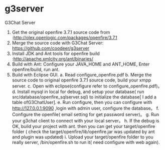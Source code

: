 g3server
========

G3Chat Server
1. Get the original openfire 3.7.1 source code from :http://olex.openlogic.com/packages/openfire/3.7.1
2. Merge the source code with G3Chat Server: https://github.com/coodeer/g3server
3. Install JDK and Ant tools for openfire build :http://apache.xmlcity.org/ant/binaries/
4. Build with Ant:
    Configure your JAVA_HOME and ANT_HOME, Enter openfire/build, run ant.
5. Build with Eclipse GUI.
  	a.  Read configure_openfire.pdf 
	b.  Merge the source code to original openfire 3.7.1 source code, build your xmpp server.
	c.  Open with eclipse(configure refer to configure_openfire.pdf)。
	d.  Install mysql in local for debug, and setup your database( run src/database/openfire_sqlserver.sql) to initialize the database[ I add a table ofG3ChatUser].
	e.  Run configure, then you can configure with http://127.0.0.1:9090  ,login with admin user, configure the database。
	f.  Configure the openfile( email setting for get password server)。
	g.  Run your g3chat client to connect with your local server。
	h.  If the debug is OK, build your project with ant. then you can get your target/openfire folder ( check the target/openfire/lib/openfire.jar was updated by ant and plugin was updated)
	i.  Upload your target/openfire folder to you really server, /bin/openfire.sh to run it( need configure with web again).
